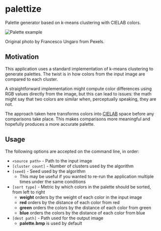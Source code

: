 # palettize

Palette generator based on k-means clustering with CIELAB colors.

![Palette example](https://i.imgur.com/Ahk7vyE.jpg)

Original photo by Francesco Ungaro from Pexels.

## Motivation

This application uses a standard implementation of k-means clustering to generate palettes. The twist is in how colors from the input image are compared to each cluster.

A straightforward implementation might compute color differences using RGB values directly from the image, but this can lead to issues: the math might say that two colors are similar when, perceptually speaking, they are not.

The approach taken here transforms colors into [CIELAB](https://en.wikipedia.org/wiki/CIELAB_color_space#Perceptual_differences) space before any comparisons take place. This makes comparisons more meaningful and hopefully produces a more accurate palette.

## Usage

The following options are accepted on the command line, in order:

* ```<source path>``` - Path to the input image
* ```[cluster count]``` - Number of clusters used by the algorithm
* ```[seed]``` - Seed used by the algorithm
    * This may be useful if you wanted to re-run the application multiple times under the same conditions
* ```[sort type]``` - Metric by which colors in the palette should be sorted, from left to right
    * **weight** orders by the weight of each color in the input image
    * **red** orders by the distance of each color from red
    * **green** orders the colors by the distance of each color from green
    * **blue** orders the colors by the distance of each color from blue
* ```[dest path]``` - Path used for the output image
    * **palette.bmp** is used by default
